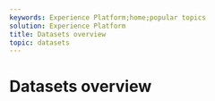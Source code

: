 ```yaml
---
keywords: Experience Platform;home;popular topics
solution: Experience Platform
title: Datasets overview
topic: datasets
---
```


# Datasets overview

